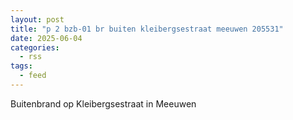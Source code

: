 ```yaml
---
layout: post
title: "p 2 bzb-01 br buiten kleibergsestraat meeuwen 205531"
date: 2025-06-04
categories: 
  - rss
tags: 
  - feed
---
```


Buitenbrand op Kleibergsestraat in Meeuwen
